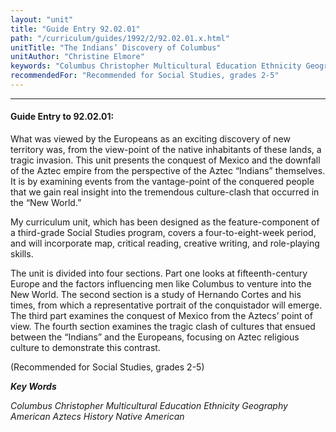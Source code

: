 ```yaml
---
layout: "unit"
title: "Guide Entry 92.02.01"
path: "/curriculum/guides/1992/2/92.02.01.x.html"
unitTitle: "The Indians’ Discovery of Columbus"
unitAuthor: "Christine Elmore"
keywords: "Columbus Christopher Multicultural Education Ethnicity Geography American Aztecs History Native American"
recommendedFor: "Recommended for Social Studies, grades 2-5"
---
```

<body>
<hr/>
<h4>
Guide Entry to 92.02.01:
</h4>
What was viewed by the Europeans as an exciting discovery of new territory was, from the view-point of the native inhabitants of these lands, a tragic invasion. This unit presents the conquest of Mexico and the downfall of the Aztec empire from the perspective of the Aztec “Indians” themselves. It is by examining events from the vantage-point of the conquered people that we gain real insight into the tremendous culture-clash that occurred in the “New World.”
<p>
My curriculum unit, which has been designed as the feature-component of a third-grade Social Studies program, covers a four-to-eight-week period, and will incorporate map, critical reading, creative writing, and role-playing skills.
</p>
<p>
The unit is divided into four sections. Part one looks at fifteenth-century Europe and the factors influencing men like Columbus to venture into the New World. The second section is a study of Hernando Cortes and his times, from which a representative portrait of the conquistador will emerge. The third part examines the conquest of Mexico from the Aztecs’ point of view. The fourth section examines the tragic clash of cultures that ensued between the “Indians” and the Europeans, focusing on Aztec religious culture to demonstrate this contrast.
</p>
<p>
(Recommended for Social Studies, grades 2-5)
</p>
<p>
<b>
<i>
Key Words
</i>
</b>
<br/>
</p>
<p>
<i>
Columbus Christopher Multicultural Education Ethnicity Geography American Aztecs History Native American
</i>
</p>
</body>